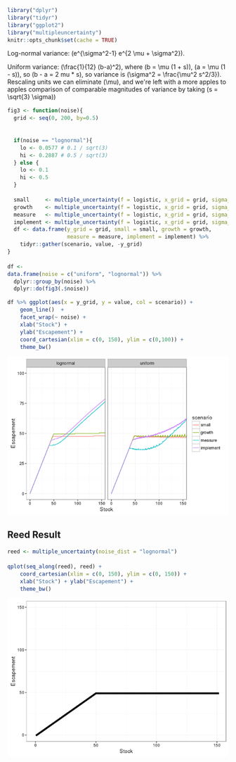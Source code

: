 ``` r
library("dplyr")
library("tidyr")
library("ggplot2")
library("multipleuncertainty")
knitr::opts_chunk$set(cache = TRUE)
```

Log-normal variance: \(e^{\sigma^2-1} e^{2 \mu + \sigma^2}\).

Uniform variance: \(\frac{1}{12} (b-a)^2\), where \(b = \mu (1 + s)\), \(a = \mu (1 - s)\), so \(b - a = 2 mu * s\), so variance is \(\sigma^2 = \frac{\mu^2 s^2/3}\). Rescaling units we can eliminate \(\mu\), and we're left with a more apples to apples comparison of comparable magnitudes of variance by taking \(s = \sqrt{3} \sigma\))

``` r
fig3 <- function(noise){  
  grid <- seq(0, 200, by=0.5)
  
  
  if(noise == "lognormal"){
    lo <- 0.0577 # 0.1 / sqrt(3)
    hi <- 0.2887 # 0.5 / sqrt(3)
  } else {
    lo <- 0.1
    hi <- 0.5
  }
  
  small     <- multiple_uncertainty(f = logistic, x_grid = grid, sigma_g = lo, sigma_m = lo, sigma_i = lo, noise_dist = noise)
  growth    <- multiple_uncertainty(f = logistic, x_grid = grid, sigma_g = hi, sigma_m = lo, sigma_i = lo, noise_dist = noise)
  measure   <- multiple_uncertainty(f = logistic, x_grid = grid, sigma_g = lo, sigma_m = hi, sigma_i = lo, noise_dist = noise)
  implement <- multiple_uncertainty(f = logistic, x_grid = grid, sigma_g = lo, sigma_m = lo, sigma_i = hi, noise_dist = noise)
  df <- data.frame(y_grid = grid, small = small, growth = growth, 
                   measure = measure, implement = implement) %>%
    tidyr::gather(scenario, value, -y_grid)
}

df <- 
data.frame(noise = c("uniform", "lognormal")) %>%
  dplyr::group_by(noise) %>%
  dplyr::do(fig3(.$noise))
```

``` r
df %>% ggplot(aes(x = y_grid, y = value, col = scenario)) + 
    geom_line()  + 
    facet_wrap(~ noise) + 
    xlab("Stock") + 
    ylab("Escapement") + 
    coord_cartesian(xlim = c(0, 150), ylim = c(0,100)) + 
    theme_bw()
```

![](2016-01-08-lognormal_calibration_files/figure-markdown_github/unnamed-chunk-3-1.png)

Reed Result
-----------

``` r
reed <- multiple_uncertainty(noise_dist = "lognormal")

qplot(seq_along(reed), reed) + 
    coord_cartesian(xlim = c(0, 150), ylim = c(0, 150)) + 
    xlab("Stock") + ylab("Escapement") +
    theme_bw()
```

![](2016-01-08-lognormal_calibration_files/figure-markdown_github/unnamed-chunk-4-1.png)

